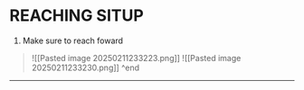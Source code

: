 # REACHING SITUP
1. Make sure to reach foward
>![[Pasted image 20250211233223.png]]
>![[Pasted image 20250211233230.png]]
^end
---
